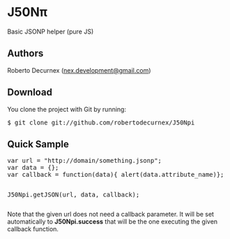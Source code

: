 <h1>J50Nπ</h1>
<p>Basic JSONP helper (pure JS)</p>

<h2>Authors</h2>

Roberto Decurnex (nex.development@gmail.com)

<h2>Download</h2>
<p>
  You clone the project with Git by running:
  <pre>$ git clone git://github.com/robertodecurnex/J50Npi</pre>
</p>

<h2>Quick Sample</h2>
<p>
  <pre>var url = "http://domain/something.jsonp";  
var data = {};  
var callback = function(data){ alert(data.attribute_name)};

J50Npi.getJSON(url, data, callback);</pre>
  Note that the given url does not need a callback parameter. It will be set automatically to <b>J50Npi.success</b> that will be the one executing the given callback function.
</p>

